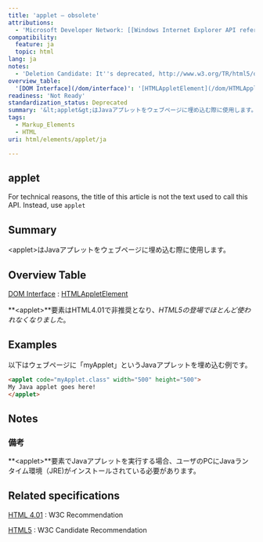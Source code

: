```yaml
---
title: 'applet – obsolete'
attributions:
  - 'Microsoft Developer Network: [[Windows Internet Explorer API reference](http://msdn.microsoft.com/en-us/library/ie/hh828809%28v=vs.85%29.aspx) Article]'
compatibility:
  feature: ja
  topic: html
lang: ja
notes:
  - 'Deletion Candidate: It''s deprecated, http://www.w3.org/TR/html5/obsolete.html#non-conforming-features'
overview_table:
  '[DOM Interface](/dom/interface)': '[HTMLAppletElement](/dom/HTMLAppletElement)'
readiness: 'Not Ready'
standardization_status: Deprecated
summary: '&lt;applet&gt;はJavaアプレットをウェブページに埋め込む際に使用します。'
tags:
  - Markup_Elements
  - HTML
uri: html/elements/applet/ja

---
```

## applet

For technical reasons, the title of this article is not the text used to call this API. Instead, use `applet`

## Summary

&lt;applet&gt;はJavaアプレットをウェブページに埋め込む際に使用します。

## Overview Table

[DOM Interface](/dom/interface)
:   [HTMLAppletElement](/dom/HTMLAppletElement)

**\<applet\>**要素はHTML4.01で非推奨となり、*HTML5の登場でほとんど使われなくなりました*。

## Examples

以下はウェブページに「myApplet」というJavaアプレットを埋め込む例です。

``` html
<applet code="myApplet.class" width="500" height="500">
My Java applet goes here!
</applet>
```

## Notes

### 備考

**\<applet\>**要素でJavaアプレットを実行する場合、ユーザのPCにJavaランタイム環境（JRE)がインストールされている必要があります。

## Related specifications

[HTML 4.01](http://www.w3.org/TR/REC-html40/struct/objects.html#h-13.4)
:   W3C Recommendation

[HTML5](http://www.w3.org/TR/html5/obsolete.html#the-applet-element)
:   W3C Candidate Recommendation
